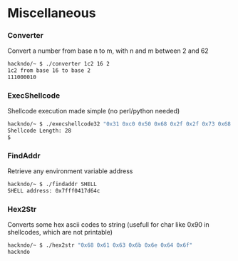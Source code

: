 # Miscellaneous

### Converter

Convert a number from base n to m, with n and m between 2 and 62

```sh
hackndo/~ $ ./converter 1c2 16 2
1c2 from base 16 to base 2
111000010
```

### ExecShellcode

Shellcode execution made simple (no perl/python needed)

```sh
hackndo/~ $ ./execshellcode32 "0x31 0xc0 0x50 0x68 0x2f 0x2f 0x73 0x68 0x68 0x2f 0x62 0x69 0x6e 0x89 0xe3 0x89 0xc1 0x89 0xc2 0xb0 0x0b 0xcd 0x80 0x31 0xc0 0x40 0xcd 0x80"
Shellcode Length: 28
$ 
```

### FindAddr

Retrieve any environment variable address

```sh
hackndo/~ $ ./findaddr SHELL
SHELL address: 0x7fff0417d64c
```

### Hex2Str

Converts some hex ascii codes to string (usefull for char like 0x90 in shellcodes, which are not printable)

```sh
hackndo/~ $ ./hex2str "0x68 0x61 0x63 0x6b 0x6e 0x64 0x6f"
hackndo
```
